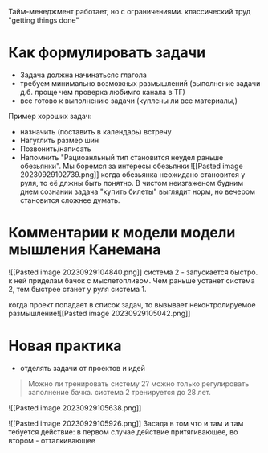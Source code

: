 Тайм-менеджмент работает, но с ограничениями. классический труд "getting things done"

# Как формулировать задачи
- Задача должна начинатьсяс глагола
- требуем минимально возможных размышлений (выполнение задачи д.б. проще чем проверка любимго канала в ТГ)
- все готово к выполнению задачи (куплены ли все материалы,)

Пример хороших задач:
- назначить (поставить в календарь) встречу
- Нагуглить размер шин
- Позвонить/написать 
- Напомнить
"Рациоанльный тип становится неудел раньше обезьянки". 
Мы боремся за интересы обезьянки 
![[Pasted image 20230929102739.png]]
когда обезьянка неожидано становится у руля, то её длжны быть понятно. 
В чистом неизгаженом будним днем сознании задача "купить билеты" выглядит норм, но вечером становится сложнее думать.

# Комментарии к модели модели мышления Канемана
![[Pasted image 20230929104840.png]]
система 2 - запускается быстро. к ней приделам бачок с мыслетопливом. Чем раньше устанет система 2, тем быстрее станет у руля система 1.

когда проект попадает в список задач, то вызывает неконтролируемое размышление![[Pasted image 20230929105042.png]]

# Новая практика
- отделять задачи от проектов и идей
> Можно ли тренировать систему 2? можно только регулировать заполнение бачка. система 2 тренируется до 28 лет.

![[Pasted image 20230929105638.png]]

![[Pasted image 20230929105926.png]]
Засада в том что и там и там тебуется действие: в первом случае действие притягивающее, во втором - отталкивающее